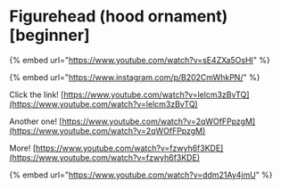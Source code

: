 # Figurehead (hood ornament) \[beginner]



{% embed url="https://www.youtube.com/watch?v=sE4ZXa5OsHI" %}

{% embed url="https://www.instagram.com/p/B202CmWhkPN/" %}

Click the link! [https://www.youtube.com/watch?v=lelcm3zBvTQ](https://www.youtube.com/watch?v=lelcm3zBvTQ)

Another one! [https://www.youtube.com/watch?v=2qWOfFPpzgM](https://www.youtube.com/watch?v=2qWOfFPpzgM)

More! [https://www.youtube.com/watch?v=fzwyh6f3KDE](https://www.youtube.com/watch?v=fzwyh6f3KDE)

{% embed url="https://www.youtube.com/watch?v=ddm21Ay4jmU" %}

